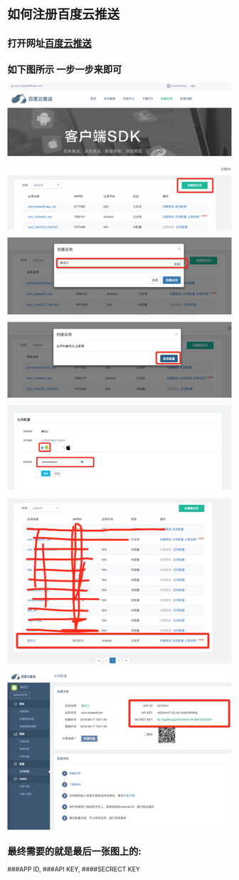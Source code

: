 # 如何注册百度云推送

## 打开网址[百度云推送](http://push.baidu.com/)
## 如下图所示 一步一步来即可
![1](img/baidu_push/1.png )

![2](img/baidu_push/2.png )

![3](img/baidu_push/31.png )

![4](img/baidu_push/4.png )

![5](img/baidu_push/51.png )

![6](img/baidu_push/6.png )

![7](img/baidu_push/7.png )

## 最终需要的就是最后一张图上的:
###APP ID, 
###API KEY,
####SECRECT KEY

